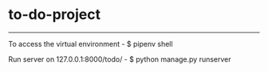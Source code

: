 # to-do-project
________________
To access the virtual environment - $ pipenv shell


Run server on 127.0.0.1:8000/todo/ - $ python manage.py runserver
